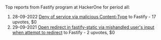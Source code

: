 Top reports from Fastify program at HackerOne for period all:

1. 28-09-2022 [Deny of service via malicious Content-Type](https://hackerone.com/reports/1715536) to Fastify - 17 upvotes, $0
2. 29-09-2021 [Open redirect in fastify-static via mishandled user's input when attempt to redirect](https://hackerone.com/reports/1354255) to Fastify - 2 upvotes, $0
